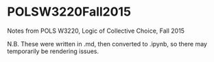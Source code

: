 # POLSW3220Fall2015
Notes from POLS W3220, Logic of Collective Choice, Fall 2015

N.B. These were written in .md, then converted to .ipynb, so there may temporarily be rendering issues.
